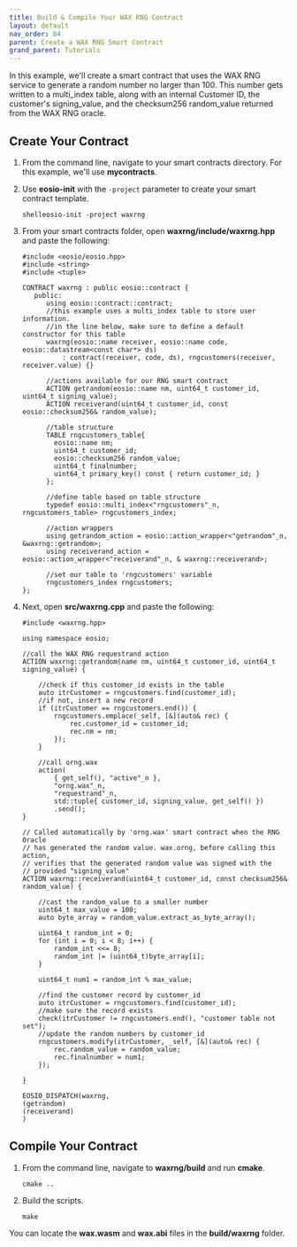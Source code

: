 ```yaml
---
title: Build & Compile Your WAX RNG Contract
layout: default
nav_order: 84
parent: Create a WAX RNG Smart Contract
grand_parent: Tutorials
---
```


In this example, we'll create a smart contract that uses the WAX RNG service to generate a random number no larger than 100. This number gets written to a multi_index table, along with an internal Customer ID, the customer's signing_value, and the checksum256 random_value returned from the WAX RNG oracle.

## Create Your Contract

1. From the command line, navigate to your smart contracts directory. For this example, we'll use **mycontracts**.

2. Use **eosio-init** with the `-project` parameter to create your smart contract template. 

    ```shelleosio-init -project waxrng```
    
3. From your smart contracts folder, open **waxrng/include/waxrng.hpp** and paste the following:

    ```
    #include <eosio/eosio.hpp>
    #include <string>
    #include <tuple>

    CONTRACT waxrng : public eosio::contract {
       public:
          using eosio::contract::contract;
	      //this example uses a multi_index table to store user information.
	      //in the line below, make sure to define a default constructor for this table 
	      waxrng(eosio::name receiver, eosio::name code, eosio::datastream<const char*> ds)
		      : contract(receiver, code, ds), rngcustomers(receiver, receiver.value) {}

	      //actions available for our RNG smart contract
	      ACTION getrandom(eosio::name nm, uint64_t customer_id, uint64_t signing_value);
	      ACTION receiverand(uint64_t customer_id, const eosio::checksum256& random_value);

	      //table structure
	      TABLE rngcustomers_table{
		    eosio::name nm;
		    uint64_t customer_id;
		    eosio::checksum256 random_value;
		    uint64_t finalnumber;
		    uint64_t primary_key() const { return customer_id; }
	      };

	      //define table based on table structure
	      typedef eosio::multi_index<"rngcustomers"_n, rngcustomers_table> rngcustomers_index;

	      //action wrappers
          using getrandom_action = eosio::action_wrapper<"getrandom"_n, &waxrng::getrandom>;
	      using receiverand_action = eosio::action_wrapper<"receiverand"_n, & waxrng::receiverand>;

	      //set our table to 'rngcustomers' variable
	      rngcustomers_index rngcustomers;
    };
    ```                

4. Next, open **src/waxrng.cpp** and paste the following:

    ```
    #include <waxrng.hpp>

    using namespace eosio;

    //call the WAX RNG requestrand action
    ACTION waxrng::getrandom(name nm, uint64_t customer_id, uint64_t signing_value) {

	    //check if this customer_id exists in the table
	    auto itrCustomer = rngcustomers.find(customer_id);
	    //if not, insert a new record
	    if (itrCustomer == rngcustomers.end()) {
		    rngcustomers.emplace(_self, [&](auto& rec) {
			    rec.customer_id = customer_id;
			    rec.nm = nm;
		    });
	    }
	
	    //call orng.wax
	    action(
		    { get_self(), "active"_n },
		    "orng.wax"_n,
		    "requestrand"_n,
		    std::tuple{ customer_id, signing_value, get_self() })
		    .send();
    }

    // Called automatically by 'orng.wax' smart contract when the RNG Oracle
    // has generated the random value. wax.orng, before calling this action,
    // verifies that the generated random value was signed with the
    // provided "signing_value"
    ACTION waxrng::receiverand(uint64_t customer_id, const checksum256& random_value) {

	    //cast the random_value to a smaller number
	    uint64_t max_value = 100;
	    auto byte_array = random_value.extract_as_byte_array();

	    uint64_t random_int = 0;
	    for (int i = 0; i < 8; i++) {
		    random_int <<= 8;
		    random_int |= (uint64_t)byte_array[i];
	    }

	    uint64_t num1 = random_int % max_value;

	    //find the customer record by customer_id
	    auto itrCustomer = rngcustomers.find(customer_id);
	    //make sure the record exists
	    check(itrCustomer != rngcustomers.end(), "customer table not set");
	    //update the random numbers by customer_id
	    rngcustomers.modify(itrCustomer, _self, [&](auto& rec) {
		    rec.random_value = random_value;
		    rec.finalnumber = num1;
	    });

    }

    EOSIO_DISPATCH(waxrng,
    (getrandom)
    (receiverand)
    )
    ```

## Compile Your Contract

1. From the command line, navigate to **waxrng/build** and run **cmake**.

    ```shell
    cmake ..
    ```

2. Build the scripts.

    ```shell
    make
    ```

You can locate the **wax.wasm** and **wax.abi** files in the **build/waxrng** folder.
        
